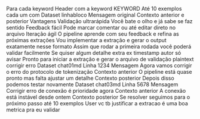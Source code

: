  Para cada keyword
 Header com a keyword  KEYWORD
 Até 10 exemplos cada um com
 Dataset linhabloco
 Mensagem original
 Contexto anterior e posterior
 Vantagens
 Validação ultrarápida Você bate o olho e já sabe se faz sentido
 Feedback fácil Pode marcar comentar ou até editar direto no arquivo
 Iteração ágil O pipeline aprende com seu feedback e refina as próximas extrações
Vou implementar a extração e gerar o output exatamente nesse formato
Assim que rodar a primeira rodada você poderá validar facilmente
Se quiser algum detalhe extra ex timestamp autor só avisar
Pronto para iniciar a extração e gerar o arquivo de validação
plaintext
 corrigir erro
 Dataset chat01md Linha 1234
Mensagem Agora vamos corrigir o erro do protocolo de tokenização
Contexto anterior O pipeline está quase pronto mas falta ajustar um detalhe
Contexto posterior Depois disso podemos testar novamente
 Dataset chat03md Linha 5678
Mensagem Corrigir erro de conexão é prioridade agora
Contexto anterior A conexão está instável desde ontem
Contexto posterior Se resolver seguimos para o próximo passo
 até 10 exemplos
User
vc tb justificar a extracao é uma boa metrica pra eu validar